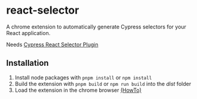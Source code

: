 # react-selector

A chrome extension to automatically generate Cypress selectors for your React application.

Needs [Cypress React Selector Plugin](https://github.com/abhinaba-ghosh/cypress-react-selector)

## Installation

1. Install node packages with `pnpm install` or `npm install`
2. Build the extension with `pnpm build` or `npm run build` into the _dist_ folder
3. Load the extension in the chrome browser [(HowTo)](https://developer.chrome.com/docs/extensions/mv3/getstarted/#unpacked)

